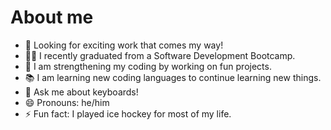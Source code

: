 # About me


- 🔭 Looking for exciting work that comes my way!
- 🧑‍🎓 I recently graduated from a Software Development Bootcamp.
- 🌱 I am strengthening my coding by working on fun projects.
- 📚 I am learning new coding languages to continue learning new things.
- 💬 Ask me about keyboards!
- 😄 Pronouns: he/him
- ⚡ Fun fact: I played ice hockey for most of my life.
